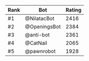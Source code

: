 Rank|Bot|Rating
---|---|---
#1|@NilatacBot|2416
#2|@OpeningsBot|2384
#3|@anti-bot|2361
#4|@CatNail|2065
#5|@pawnrobot|1928
